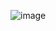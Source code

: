 ![image](https://github.com/pgh268400/BGMStore_Downloader/assets/31213158/926a3bb0-3734-43a6-a38f-ddb5a62c129e)
